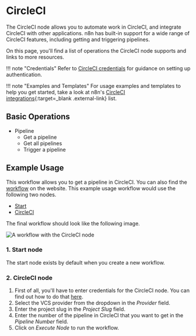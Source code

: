 # CircleCI

The CircleCI node allows you to automate work in CircleCI, and integrate CircleCI with other applications. n8n has built-in support for a wide range of CircleCI features, including getting and triggering pipelines.

On this page, you'll find a list of operations the CircleCI node supports and links to more resources.

!!! note "Credentials"
    Refer to [CircleCI credentials](https://docs.n8n.io/integrations/builtin/credentials/circleci/) for guidance on setting up authentication. 

!!! note "Examples and Templates"
    For usage examples and templates to help you get started, take a look at n8n's [CircleCI integrations](https://n8n.io/integrations/circleci/){:target=_blank .external-link} list.




## Basic Operations

* Pipeline
    * Get a pipeline
    * Get all pipelines
    * Trigger a pipeline

## Example Usage

This workflow allows you to get a pipeline in CircleCI. You can also find the [workflow](https://n8n.io/workflows/454) on the website. This example usage workflow would use the following two nodes.
- [Start](/integrations/builtin/core-nodes/n8n-nodes-base.start/)
- [CircleCI]()

The final workflow should look like the following image.

![A workflow with the CircleCI node](/_images/integrations/builtin/app-nodes/circleci/workflow.png)

### 1. Start node

The start node exists by default when you create a new workflow.

### 2. CircleCI node

1. First of all, you'll have to enter credentials for the CircleCI node. You can find out how to do that [here](/integrations/builtin/credentials/circleci/).
2. Select the VCS provider from the dropdown in the *Provider* field.
3. Enter the project slug in the *Project Slug* field.
4. Enter the number of the pipeline in CircleCI that you want to get in the *Pipeline Number* field.
5. Click on *Execute Node* to run the workflow.
